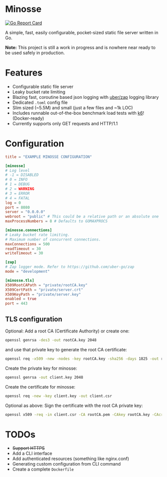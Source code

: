 # Minosse

[![Go Report Card](https://goreportcard.com/badge/github.com/mattiaforc/minosse)](https://goreportcard.com/report/github.com/mattiaforc/minosse)

A simple, fast, easily configurable, pocket-sized static file server written in Go.

**Note:** This project is still a work in progress and is nowhere near ready to be used safely in production.

# Features

- Configurable static file server
- Leaky bucket rate limiting
- Blazing fast, coroutine based json logging with [uber/zap](https://github.com/uber-go/zap) logging library
- Dedicated `.toml` config file
- Slim sized (~5.5M) and small (just a few files and ~1k LOC)
- Includes runnable out-of-the-box benchmark load tests with [k6](https://k6.io)! (Docker-ready)
- Currently supports only GET requests and HTTP/1.1

# Configuration

```toml
title = "EXAMPLE MINOSSE CONFIGURATION"

[minosse]
# Log level
# -1 = DISABLED 
# 0 = INFO
# 1 = DEBUG
# 2 = WARNING
# 3 = ERROR
# 4 = FATAL
log = 0
port = 8080
server = "0.0.0.0"
webroot = "public" # This could be a relative path or an absolute one
maxProcessNumbers = 8 # Defaults to GOMAXPROCS

[minosse.connections]
# Leaky bucket rate limiting.
# Maximum number of concurrent connections. 
maxConnections = 500
readTimeout = 30
writeTimeout = 30

[zap]
# Zap logger mode. Refer to https://github.com/uber-go/zap
mode = "development"

[minosse.tls]
X509RootCAPath = "private/rootCA.key"
X509CertPath = "private/server.crt"
X509KeyPath = "private/server.key"
enabled = true
port = 443

```

## TLS configuration

Optional: Add a root CA (Certificate Authority) or create one:
```sh
openssl genrsa -des3 -out rootCA.key 2048
```
and use that private key to generate the root CA certificate:
```sh
openssl req -x509 -new -nodes -key rootCA.key -sha256 -days 1825 -out rootCA.pem
```

Create the private key for minosse:
```sh
openssl genrsa -out client.key 2048
```
Create the certificate for minosse:
```sh
openssl req -new -key client.key -out client.csr
```

Optional as above: Sign the certificate with the root CA private key:
```sh
openssl x509 -req -in client.csr -CA rootCA.pem -CAkey rootCA.key -CAcreateserial -out client.crt -days 825 -sha256
```

# TODOs

- ~~Support HTTPS~~
- Add a CLI interface
- Add authenticated resources (something like nginx.conf)
- Generating custom configuration from CLI command
- Create a complete `Dockerfile` 